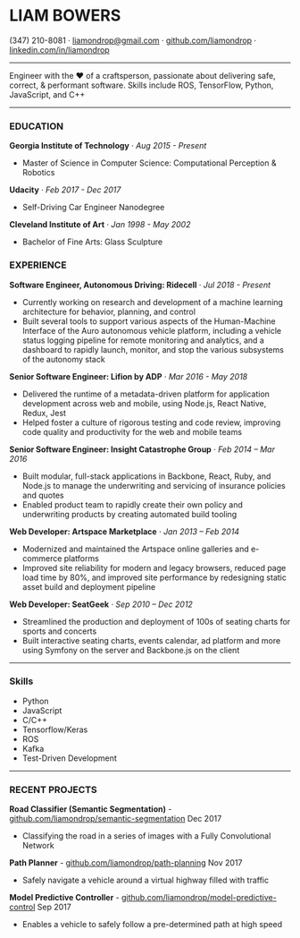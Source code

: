 # LIAM BOWERS

(347) 210-8081  &middot;  liamondrop@gmail.com  &middot;  [github.com/liamondrop](https://github.com/liamondrop)  &middot;  [linkedin.com/in/liamondrop](https://linkedin.com/in/liamondrop)

---

Engineer with the ❤️ of a craftsperson, passionate about delivering safe, correct, & performant software. Skills include ROS, TensorFlow, Python, JavaScript, and C++

---

### EDUCATION

**Georgia Institute of Technology** &middot; *Aug 2015 - Present*

  - Master of Science in Computer Science: Computational Perception & Robotics

**Udacity** &middot; *Feb 2017 - Dec 2017*

  - Self-Driving Car Engineer Nanodegree

**Cleveland Institute of Art** &middot; *Jan 1998 - May 2002*

  - Bachelor of Fine Arts: Glass Sculpture

### EXPERIENCE

**Software Engineer, Autonomous Driving: Ridecell** &middot; *Jul 2018 - Present*
- Currently working on research and development of a machine learning architecture for behavior, planning, and control
- Built several tools to support various aspects of the Human-Machine Interface of the Auro autonomous vehicle platform, including a vehicle status logging pipeline for remote monitoring and analytics, and a dashboard to rapidly launch, monitor, and stop the various subsystems of the autonomy stack

**Senior Software Engineer: Lifion by ADP** &middot; *Mar 2016 - May 2018*
- Delivered the runtime of a metadata-driven platform for application development across web and mobile, using Node.js, React Native, Redux, Jest
- Helped foster a culture of rigorous testing and code review, improving code quality and productivity for the web and mobile teams

**Senior Software Engineer: Insight Catastrophe Group** &middot; *Feb 2014 – Mar 2016*
- Built modular, full-stack applications in Backbone, React, Ruby, and Node.js to manage the underwriting and servicing of insurance policies and quotes
- Enabled product team to rapidly create their own policy and underwriting products by creating automated build tooling

**Web Developer: Artspace Marketplace** &middot; *Jan 2013 – Feb 2014*
- Modernized and maintained the Artspace online galleries and e-commerce platforms
- Improved site reliability for modern and legacy browsers, reduced page load time by 80%, and improved site performance by redesigning static asset build and deployment pipeline

**Web Developer: SeatGeek** &middot; *Sep 2010 – Dec 2012*
- Streamlined the production and deployment of 100s of seating charts for sports and concerts
- Built interactive seating charts, events calendar, ad platform and more using Symfony on the server and Backbone.js on the client

---

### Skills

  - Python
  - JavaScript
  - C/C++
  - Tensorflow/Keras
  - ROS
  - Kafka
  - Test-Driven Development

---

### RECENT PROJECTS

**Road Classifier (Semantic Segmentation)** - [github.com/liamondrop/semantic-segmentation](https://github.com/liamondrop/semantic-segmentation) <span class="date">Dec 2017</span>
  - Classifying the road in a series of images with a Fully Convolutional Network

**Path Planner** - [github.com/liamondrop/path-planning](https://github.com/liamondrop/path-planning) <span class="date">Nov 2017</span>
  - Safely navigate a vehicle around a virtual highway filled with traffic

**Model Predictive Controller** - [github.com/liamondrop/model-predictive-control](https://github.com/liamondrop/model-predictive-control) <span class="date">Sep 2017</span>
  - Enables a vehicle to safely follow a pre-determined path at high speed
